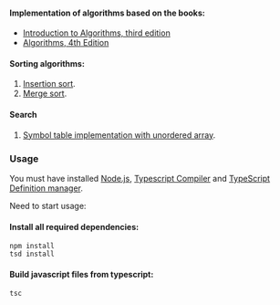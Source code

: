 #### Implementation of algorithms based on the books: 
- [Introduction to Algorithms, third edition](http://mitpress.mit.edu/books/introduction-algorithms)
- [Algorithms, 4th Edition](http://algs4.cs.princeton.edu/home/)

#### Sorting algorithms:
1. [Insertion sort]( https://github.com/RinatMullayanov/js-algorithms/blob/master/lib/sort.ts#L8 ).
2. [Merge sort]( https://github.com/RinatMullayanov/js-algorithms/blob/master/lib/sort.ts#L50 ).

#### Search
1. [Symbol table implementation with unordered array]( https://github.com/RinatMullayanov/js-algorithms/blob/master/lib/search.ts ).

### Usage
You must have installed [Node.js]( https://nodejs.org/ ), [Typescript Compiler]( http://www.typescriptlang.org/ ) and [TypeScript Definition manager]( http://definitelytyped.org/tsd/ ).

Need to start usage:
#### Install all required dependencies:
```shell
npm install
tsd install
```

#### Build javascript files from typescript:
```shell
tsc
```

